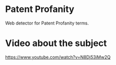 # Patent Profanity
Web detector for Patent Profanity terms.

# Video about the subject
https://www.youtube.com/watch?v=N8Dj53iMw2Q
